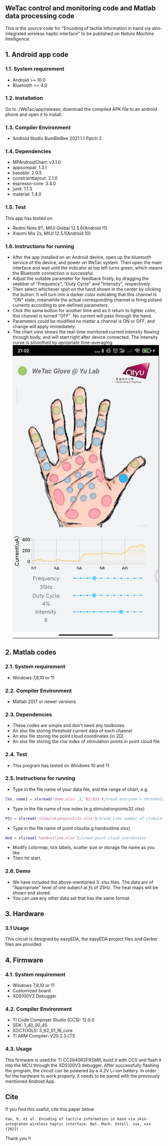 ## WeTac control and monitoring code and Matlab data processing code
This is the source code for "Encoding of tactile information in hand via skin-integrated wireless haptic interface" to be published on *Nature Machine Intelligence*.

## 1. Android app code
### 1.1. System requirement
* Android >= 10.0
* Bluetooth >= 4.0

### 1.2. Installation
Go to ./WeTac/app/release, download the compiled APK file to an android phone and open it to install.

### 1.3. Compiler Environment
* Android Studio BumBleBee 2021.1.1 Patch 2

### 1.4. Dependencies
* MPAndroidChart: v3.1.0
* appcompat: 1.3.1
* baseble: 2.0.5
* constraintlayout: 2.1.0
* espresso-core: 3.4.0
* junit: 1.1.3
* material: 1.4.0

### 1.5. Test
This app has tested on
* Redmi Note 9T, MIUI Global 12.5.6(Android 11)
* Xiaomi Mix 2s, MIUI 12.5.1(Android 10)

### 1.6. Instructions for running
* After the app installed on an Android device, open up the bluetooth service of the device, and power on WeTac system. Then open the main interface and wait until the indicator at top left turns green, which means the Bluetooth connection is successful.
* Adjust the suitable parameter for feedback firstly, by dragging the seekbar of "Frequency", "Duty Cycle" and "Intensity", respectively.
* Then select whichever spot on the hand shown in the center by clicking the button. It will turn into a darker color indicating that this channel is "ON" state, meanwhile the actual corresponding channel is firing pulsed currents according to pre-defined parameters.
* Click the same button for another time and as it return to lighter color, this channel is turned "OFF". No current will pass through the hand.
* Parameters could be modified no matter a channel is ON or OFF, and change will apply immediately.
* The chart view shows the real-time monitored current intensity flowing through body, and will start right after device connected. The intensity curve is smoothed by apropriate time-averaging.
![File](file.png)

## 2. Matlab codes

### 2.1. System requirement
* Windows 7,8,10 or 11
  

### 2.2. Compiler Environment
* Matlab 2017 or newer versions

### 2.3. Dependencies
* These codes are simple and don't need any toolboxes.
* An xlsx file storing threshold current data of each channel
* An xlsx file storing the point cloud coordinates (in 2D)
* An xlsx file storing the row index of stimulation points in point cloud file

### 2.4. Test
* This program has tested on Windows 10 and 11

### 2.5. Instructions for running
* Type in the file name of your data file, and the range of chart, e.g.
```Matlab
[Vx, name] = xlsread('demo.xlsx',1,'B1:B33');%read everyone's threshold data and their names
```
* Type in the file name of row index (e.g.stimulationpoints32.xlsx)
```Matlab
Pts = xlsread('stimulationpoints32.xlsx');%read line number of stimulation points
```
* Type in the file name of point cloud(e.g.handoutline.xlsx)
```Matlab
Hnd = xlsread('handoutline.xlsx');%read point cloud coordinates
```
* Modify colormap, tick labels, scatter size or storage file name as you like
* Then hit start.

### 2.6. Demo
* We have included the above-mentioned 3 .xlsx files. The data are of "Appropriate" level of one subject at *f*s of 25Hz. The heat maps will be shown and stored.
* You can use any other data set that has the same format.
  
## 3. Hardware
### 3.1 Usage
This circuit is designed by easyEDA, the easyEDA project files and Gerber files are provided.

## 4. Firmware
### 4.1. System requirement
* Windows 7,8,10 or 11
* Customized board
* XDS100V3 Debugger

### 4.2. Compiler Environment
* TI Code Composer Studio (CCS): 12.0.0
* SDK: 1_40_00_45
* XDCTOOLS: 3_62_01_16_core
* TI ARM Compiler: V20.2.3 LTS

### 4.3. Usage
This firmware is used for TI CC2640R2FRSMR, build it with CCS and flash it into the MCU through the XDS100V3 debugger. After successfully flashing the program, the circuit can be powered by a 4.2V Li-ion battery. In order for the hardware to work properly, it needs to be paired with the previously mentioned Android App.

## Cite
If you find this useful, cite this paper below
```
Yao, K. et al. Encoding of tactile information in hand via skin-integrated wireless haptic interface. Nat. Mach. Intell. xxx, xxx (2022).
```
Thank you !!